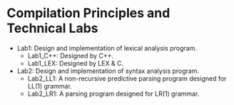# Compilation Principles and Technical Labs
- Lab1: Design and implementation of lexical analysis program.
  - Lab1_C++: Designed by C++.
  - Lab1_LEX: Designed by LEX & C.
- Lab2: Design and implementation of syntax analysis program.
  - Lab2_LL1: A non-recursive predictive parsing program designed for LL(1) grammar.
  - Lab2_LR1: A parsing program designed for LR(1) grammar.